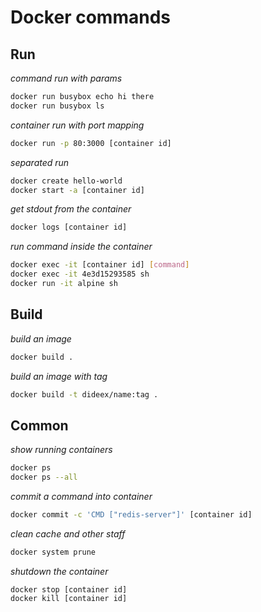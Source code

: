 # Docker commands

## Run
_command run with params_
```bash
docker run busybox echo hi there
docker run busybox ls
```

_container run with port mapping_
```bash
docker run -p 80:3000 [container id]
```

_separated run_
```bash
docker create hello-world
docker start -a [container id]
```

_get stdout from the container_
```bash
docker logs [container id]
```

_run command inside the container_
```bash
docker exec -it [container id] [command]
docker exec -it 4e3d15293585 sh
docker run -it alpine sh
```

## Build
_build an image_
```bash
docker build .
```

_build an image with tag_
```bash
docker build -t dideex/name:tag .
```

## Common 
_show running containers_
```bash
docker ps
docker ps --all
```

_commit a command into container_
```bash
docker commit -c 'CMD ["redis-server"]' [container id]
```

_clean cache and other staff_
```bash
docker system prune
```

_shutdown the container_
```dashe
docker stop [container id]
docker kill [container id]
```